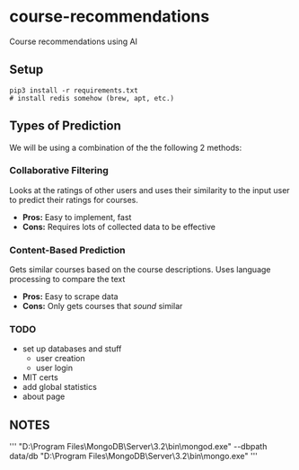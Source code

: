 # course-recommendations
Course recommendations using AI

## Setup
```
pip3 install -r requirements.txt
# install redis somehow (brew, apt, etc.)
```

## Types of Prediction
We will be using a combination of the the following 2 methods:

### Collaborative Filtering
Looks at the ratings of other users and uses their similarity to the input user to predict their ratings for courses.
+ **Pros:** Easy to implement, fast
+ **Cons:** Requires lots of collected data to be effective

### Content-Based Prediction
Gets similar courses based on the course descriptions. Uses language processing to compare the text
+ **Pros:** Easy to scrape data
+ **Cons:** Only gets courses that _sound_ similar

### TODO
+ set up databases and stuff
	+ user creation
	+ user login
+ MIT certs
+ add global statistics
+ about page


## NOTES
'''
"D:\Program Files\MongoDB\Server\3.2\bin\mongod.exe" --dbpath data/db
"D:\Program Files\MongoDB\Server\3.2\bin\mongo.exe"
'''